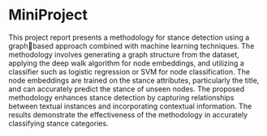 # MiniProject
This project report presents a methodology for stance detection using a graphbased approach combined with machine learning techniques. The methodology 
involves generating a graph structure from the dataset, applying the deep walk 
algorithm for node embeddings, and utilizing a classifier such as logistic regression or 
SVM for node classification. The node embeddings are trained on the stance 
attributes, particularly the title, and can accurately predict the stance of unseen nodes. 
The proposed methodology enhances stance detection by capturing relationships 
between textual instances and incorporating contextual information. The results 
demonstrate the effectiveness of the methodology in accurately classifying stance 
categories.
